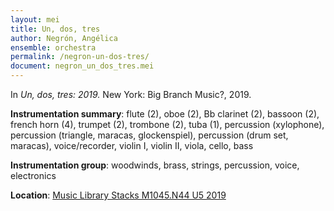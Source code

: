 ```yaml
---
layout: mei
title: Un, dos, tres
author: Negrón, Angélica
ensemble: orchestra
permalink: /negron-un-dos-tres/
document: negron_un_dos_tres.mei
---
```


In *Un, dos, tres: 2019.* New York: Big Branch Music?, 2019.

**Instrumentation summary**: flute (2), oboe (2), Bb clarinet (2), bassoon (2), french horn (4), trumpet (2), trombone (2), tuba (1), percussion (xylophone), percussion (triangle, maracas, glockenspiel), percussion (drum set, maracas), voice/recorder, violin I, violin II, viola, cello, bass

**Instrumentation group**: woodwinds, brass, strings, percussion, voice, electronics

**Location**: <a href="https://tufts.primo.exlibrisgroup.com/permalink/01TUN_INST/1kc9gia/alma991018728033203851" target="_blank">Music Library Stacks M1045.N44 U5 2019 </a>

